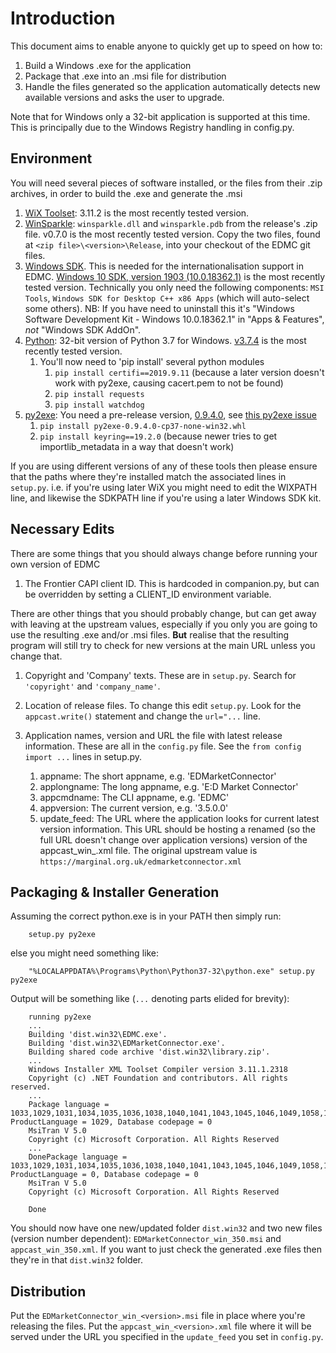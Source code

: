 Introduction
===
  This document aims to enable anyone to quickly get up to speed on how to:

1. Build a Windows .exe for the application
1. Package that .exe into an .msi file for distribution
1. Handle the files generated so the application automatically detects new available versions and asks the user to upgrade.

Note that for Windows only a 32-bit application is supported at this time.  This is principally due to the Windows Registry handling in config.py.

Environment
---
  You will need several pieces of software installed, or the files from their .zip archives, in order to build the .exe and generate the .msi

1. [WiX Toolset](https://wixtoolset.org/): 3.11.2 is the most recently tested version.
1. [WinSparkle](https://github.com/vslavik/winsparkle): `winsparkle.dll` and `winsparkle.pdb` from the release's .zip file.  v0.7.0 is the most recently tested version.  Copy the two files, found at `<zip file>\<version>\Release`, into your checkout of the EDMC git files.
1. [Windows SDK](https://developer.microsoft.com/en-US/windows/downloads/windows-10-sdk/).  This is needed for the internationalisation support in EDMC. [Windows 10 SDK, version 1903 (10.0.18362.1)](https://go.microsoft.com/fwlink/?linkid=2083338) is the most recently tested version.  Technically you only need the following components: `MSI Tools`, `Windows SDK for Desktop C++ x86 Apps` (which will auto-select some others).  NB: If you have need to uninstall this it's "Windows Software Development Kit - Windows 10.0.18362.1" in "Apps & Features", *not* "Windows SDK AddOn".
1. [Python](https://python.org): 32-bit version of Python 3.7 for Windows.  [v3.7.4](https://www.python.org/downloads/release/python-374/) is the most recently tested version.
	1. You'll now need to 'pip install' several python modules
		1. `pip install certifi==2019.9.11` (because a later version doesn't work with py2exe, causing cacert.pem to not be found)
		1. `pip install requests`
		1. `pip install watchdog`
1. [py2exe](https://github.com/albertosottile/py2exe): You need a pre-release version, [0.9.4.0](https://bintray.com/alby128/py2exe/download_file?file_path=py2exe-0.9.4.0-cp37-none-win32.whl), see [this py2exe issue](https://github.com/albertosottile/py2exe/issues/23#issuecomment-541359225)
	1. `pip install py2exe-0.9.4.0-cp37-none-win32.whl`
	1. `pip install keyring==19.2.0` (because newer tries to get importlib_metadata in a way that doesn't work)

If you are using different versions of any of these tools then please ensure that the paths where they're installed match the associated lines in `setup.py`.  i.e. if you're using later WiX you might need to edit the WIXPATH line, and likewise the SDKPATH line if you're using a later Windows SDK kit.

Necessary Edits
---
There are some things that you should always change before running your own version of EDMC
1. The Frontier CAPI client ID.  This is hardcoded in companion.py, but can be overridden by setting a CLIENT_ID environment variable.

There are other things that you should probably change, but can get away with leaving at the upstream values, especially if you only you are going to use the resulting .exe and/or .msi files. **But** realise that the resulting program will still try to check for new versions at the main URL unless you change that.

1. Copyright and 'Company' texts.  These are in `setup.py`. Search for `'copyright'` and `'company_name'`.

1. Location of release files. To change this edit `setup.py`.  Look for the `appcast.write()` statement and change the `url="...` line.

1. Application names, version and URL the file with latest release information.  These are all in the `config.py` file.  See the `from config import ...` lines in setup.py.
	1. appname: The short appname, e.g. 'EDMarketConnector'
	1. applongname: The long appname, e.g. 'E:D Market Connector'
	1. appcmdname: The CLI appname, e.g. 'EDMC'
	1. appversion: The current version, e.g. '3.5.0.0'
	1. update_feed: The URL where the application looks for current latest version information.  This URL should be hosting a renamed (so the full URL doesn't change over application versions) version of the appcast_win_<version>.xml file.  The original upstream value is `https://marginal.org.uk/edmarketconnector.xml`

Packaging & Installer Generation
---
Assuming the correct python.exe is in your PATH then simply run:

		setup.py py2exe

else you might need something like:

		"%LOCALAPPDATA%\Programs\Python\Python37-32\python.exe" setup.py py2exe

Output will be something like (`...` denoting parts elided for brevity):

		running py2exe
		...
		Building 'dist.win32\EDMC.exe'.
		Building 'dist.win32\EDMarketConnector.exe'.
		Building shared code archive 'dist.win32\library.zip'.
		...
		Windows Installer XML Toolset Compiler version 3.11.1.2318
		Copyright (c) .NET Foundation and contributors. All rights reserved.
		...
		Package language = 1033,1029,1031,1034,1035,1036,1038,1040,1041,1043,1045,1046,1049,1058,1062,2052,2070,2074,0, ProductLanguage = 1029, Database codepage = 0
		MsiTran V 5.0
		Copyright (c) Microsoft Corporation. All Rights Reserved
		...
		DonePackage language = 1033,1029,1031,1034,1035,1036,1038,1040,1041,1043,1045,1046,1049,1058,1062,2052,2070,2074,0, ProductLanguage = 0, Database codepage = 0
		MsiTran V 5.0
		Copyright (c) Microsoft Corporation. All Rights Reserved

		Done

You should now have one new/updated folder `dist.win32` and two new files (version number dependent): `EDMarketConnector_win_350.msi` and `appcast_win_350.xml`.  If you want to just check the generated .exe files then they're in that `dist.win32` folder.

Distribution
---
Put the `EDMarketConnector_win_<version>.msi` file in place where you're releasing the files.  Put the `appcast_win_<version>.xml` file where it will be served under the URL you specified in the `update_feed` you set in `config.py`.
